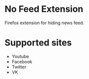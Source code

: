 # No Feed Extension

Firefox extension for hiding news feed.

# Supported sites

- Youtube
- Facebook
- Twitter
- VK
